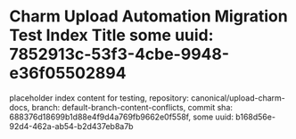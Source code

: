 # Charm Upload Automation Migration Test Index Title some uuid: 7852913c-53f3-4cbe-9948-e36f05502894
 placeholder index content for testing,  repository: canonical/upload-charm-docs,  branch: default-branch-content-conflicts,  commit sha: 688376d18699b1d88e4f9d4a769fb9662e0f558f,  some uuid: b168d56e-92d4-462a-ab54-b2d437eb8a7b
